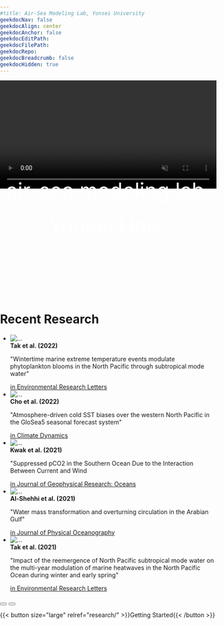```yaml
---
#title: Air-Sea Modeling Lab, Yonsei University
geekdocNav: false
geekdocAlign: center
geekdocAnchor: false
geekdocEditPath:
geekdocFilePath:
geekdocRepo:
geekdocBreadcrumb: false
geekdocHidden: true
---
```

<html lang="ko">
  <head>
  <meta charset="utf-8">
    <title>CSS</title>
    <style>
      body { padding: 0px; margin: 0px; }
      .jb-box { width: 100%; height: 500px; overflow: hidden;margin: 0px auto; position: relative; }
      video { width: 100%; }
      .jb-text { position: absolute; top: 50%; width: 100%; }
      .jb-text p { margin-top: -24px; text-align: center; font-size: 48px; color: #ffffff; }
    </style>
  </head>
  <body>
    <div class="jb-box">
      <video muted autoplay loop>
        <source src="images/Ocean.mp4" type="video/mp4">
        <strong>Your browser does not support the video tag.</strong>
      </video>
      <div class="jb-text">
        <p>air-sea modeling lab.</p>
        <p>Yonsei Univ.</p>
      </div>
    </div>
  </body>
</html>

# Recent Research
<div class="swiffy-slider slider-item-show3 slider-nav-visible slider-nav-animation slider-nav-animation-appear slider-nav-outside-expand">
<html lang="ko">
  <ul class="slider-container py-4" id="slider2">
    <!-- item #1 -->
    <li>
      <div class="card shadow h-100">
        <div class="ratio ratio-16x9">
          <img src="/asmlab/images/tak2022.jpeg" class="card-img-top" loading="lazy" alt="...">
        </div>
        <div class="card-body d-flex flex-column flex-md-row">
          <div class="flex-grow-1">
            <strong>Tak et al. (2022)</strong>
            <p class="card-text">"Wintertime marine extreme temperature events modulate phytoplankton blooms in the North Pacific through subtropical mode water"</p>
          </div>
          <a href="https://iopscience.iop.org/article/10.1088/1748-9326/ac8e8a">
          <div class="px-md-2">in Environmental Research Letters</div>
      </a>
        </div>
      </div>
    </li>
    <!-- item #1 -->
    <li>
      <div class="card shadow h-100">
        <div class="ratio ratio-16x9">
          <img src="/asmlab/images/cho2022.png" class="card-img-top" loading="lazy" alt="...">
        </div>
        <div class="card-body d-flex flex-column flex-md-row">
          <div class="flex-grow-1">
            <strong>Cho et al. (2022)</strong>
            <p class="card-text">"Atmosphere-driven cold SST biases over the western North Pacific in the GloSea5 seasonal forecast system"</p>
          </div>
          <a href="https://link.springer.com/article/10.1007/s00382-022-06228-x">
          <div class="px-md-2">in Climate Dynamics</div>
		  </a>
        </div>
      </div>
    </li>
    <!-- item #2 -->
    <li>
      <div class="card shadow h-100">
        <div class="ratio ratio-16x9">
          <img src="/asmlab/images/kwak.png" class="card-img-top" loading="lazy" alt="...">
        </div>
        <div class="card-body d-flex flex-column flex-md-row">
          <div class="flex-grow-1">
            <strong>Kwak et al. (2021)</strong>
            <p class="card-text">"Suppressed pCO2 in the Southern Ocean Due to the Interaction Between Current and Wind</p>
          </div>
          <a href="https://agupubs.onlinelibrary.wiley.com/doi/abs/10.1029/2021JC017884">
          <div class="px-md-2">in Journal of Geophysical Research: Oceans</div>
		  </a>
        </div>
      </div>
    </li>
    <!-- item #3 -->
    <li>
      <div class="card shadow h-100">
        <div class="ratio ratio-16x9">
          <img src="/asmlab/images/alshehhi.png" class="card-img-top" loading="lazy" alt="...">
        </div>
        <div class="card-body d-flex flex-column flex-md-row">
          <div class="flex-grow-1">
            <strong>Al-Shehhi et al. (2021)</strong>
            <p class="card-text">"Water mass transformation and overturning circulation in the Arabian Gulf"</p>
          </div>
   	      <a href="https://journals.ametsoc.org/view/journals/phoc/51/11/JPO-D-20-0249.1.xml">
          <div class="px-md-2">in Journal of Physical Oceanography</div>
		  </a>
        </div>
      </div>
    </li>
    <!-- item #4 -->
    <li>
      <div class="card shadow h-100">
        <div class="ratio ratio-16x9">
          <img src="/asmlab/images/tak.jpeg" class="card-img-top" loading="lazy" alt="...">
        </div>
        <div class="card-body d-flex flex-column flex-md-row">
          <div class="flex-grow-1">
            <strong>Tak et al. (2021)</strong>
            <p class="card-text">"Impact of the reemergence of North Pacific subtropical mode water on the multi-year modulation of marine heatwaves in the North Pacific Ocean during winter and early spring"</p>
          </div>
          <a href="https://iopscience.iop.org/article/10.1088/1748-9326/ac0cad/meta">
          <div class="px-md-2">in Environmental Research Letters</div>
		  </a>
        </div>
      </div>
    </li>
    <!-- item #5 -->
    <!--li>
      <div class="card shadow h-100">
        <div class="ratio ratio-16x9">
          <img src="/asmlab/images/song.jpeg" class="card-img-top" loading="lazy" alt="...">
        </div>
        <div class="card-body d-flex flex-column flex-md-row">
          <div class="flex-grow-1">
            <strong>Song et al. (2020)</strong>
            <p class="card-text">"Impact of current‐wind interaction on vertical processes in the Southern Ocean"</p>
          </div>
          <a href="https://agupubs.onlinelibrary.wiley.com/doi/full/10.1029/2020JC016046">
          <div class="px-md-2">in Journal of Geophysical Research: Oceans</div>
          </a>
        </div>
      </div>
    </li-->

  </ul>

  <button type="button" class="slider-nav"></button>
  <button type="button" class="slider-nav slider-nav-next"></button>
</div>

{{< button size="large" relref="research/" >}}Getting Started{{< /button >}}
